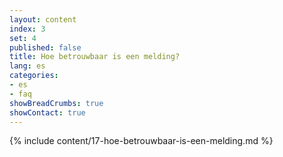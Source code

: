 ```yaml
---
layout: content
index: 3
set: 4
published: false
title: Hoe betrouwbaar is een melding?
lang: es
categories:
- es
- faq
showBreadCrumbs: true
showContact: true
---
```

{% include content/17-hoe-betrouwbaar-is-een-melding.md %}
